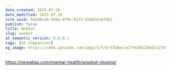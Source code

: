 ```yaml
---
date_created: 2025-07-28
date_modified: 2025-07-28
site_uuid: 0a1d0ca0-568a-4f9e-9133-bbb03a3b74b1
publish: false
title: Woebot
slug: woebot
at_semantic_version: 0.0.0.1
tags: [AI-Companions]
og_image: https://cdn6.aptoide.com/imgs/5/f/b/5fb8ecce279c0d1294d21175b2337a92_fgraphic.png
---
```



https://newatlas.com/mental-health/woebot-closing/
